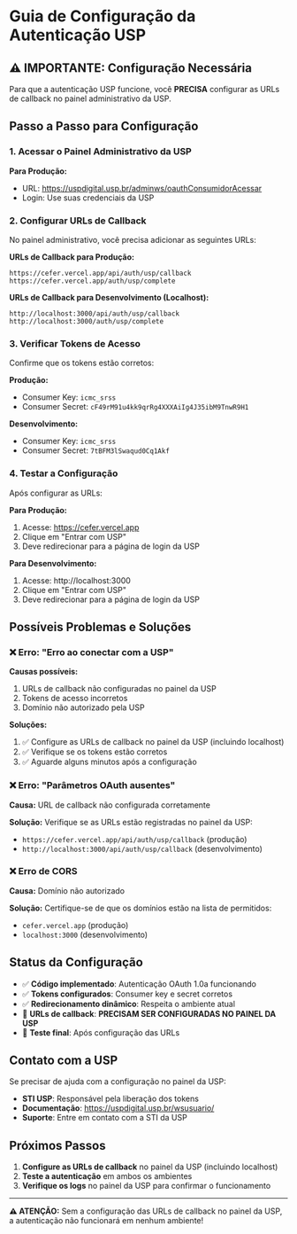 # Guia de Configuração da Autenticação USP

## ⚠️ IMPORTANTE: Configuração Necessária

Para que a autenticação USP funcione, você **PRECISA** configurar as URLs de callback no painel administrativo da USP.

## Passo a Passo para Configuração

### 1. Acessar o Painel Administrativo da USP

**Para Produção:**
- URL: https://uspdigital.usp.br/adminws/oauthConsumidorAcessar
- Login: Use suas credenciais da USP

### 2. Configurar URLs de Callback

No painel administrativo, você precisa adicionar as seguintes URLs:

**URLs de Callback para Produção:**
```
https://cefer.vercel.app/api/auth/usp/callback
https://cefer.vercel.app/auth/usp/complete
```

**URLs de Callback para Desenvolvimento (Localhost):**
```
http://localhost:3000/api/auth/usp/callback
http://localhost:3000/auth/usp/complete
```

### 3. Verificar Tokens de Acesso

Confirme que os tokens estão corretos:

**Produção:**
- Consumer Key: `icmc_srss`
- Consumer Secret: `cF49rM91u4kk9qrRg4XXXAiIg4J35ibM9TnwR9H1`

**Desenvolvimento:**
- Consumer Key: `icmc_srss`
- Consumer Secret: `7tBFM3lSwaqud0Cq1Akf`

### 4. Testar a Configuração

Após configurar as URLs:

**Para Produção:**
1. Acesse: https://cefer.vercel.app
2. Clique em "Entrar com USP"
3. Deve redirecionar para a página de login da USP

**Para Desenvolvimento:**
1. Acesse: http://localhost:3000
2. Clique em "Entrar com USP"
3. Deve redirecionar para a página de login da USP

## Possíveis Problemas e Soluções

### ❌ Erro: "Erro ao conectar com a USP"

**Causas possíveis:**
1. URLs de callback não configuradas no painel da USP
2. Tokens de acesso incorretos
3. Domínio não autorizado pela USP

**Soluções:**
1. ✅ Configure as URLs de callback no painel da USP (incluindo localhost)
2. ✅ Verifique se os tokens estão corretos
3. ✅ Aguarde alguns minutos após a configuração

### ❌ Erro: "Parâmetros OAuth ausentes"

**Causa:** URL de callback não configurada corretamente

**Solução:** Verifique se as URLs estão registradas no painel da USP:
- `https://cefer.vercel.app/api/auth/usp/callback` (produção)
- `http://localhost:3000/api/auth/usp/callback` (desenvolvimento)

### ❌ Erro de CORS

**Causa:** Domínio não autorizado

**Solução:** Certifique-se de que os domínios estão na lista de permitidos:
- `cefer.vercel.app` (produção)
- `localhost:3000` (desenvolvimento)

## Status da Configuração

- ✅ **Código implementado**: Autenticação OAuth 1.0a funcionando
- ✅ **Tokens configurados**: Consumer key e secret corretos
- ✅ **Redirecionamento dinâmico**: Respeita o ambiente atual
- 🔄 **URLs de callback**: **PRECISAM SER CONFIGURADAS NO PAINEL DA USP**
- 🔄 **Teste final**: Após configuração das URLs

## Contato com a USP

Se precisar de ajuda com a configuração no painel da USP:

- **STI USP**: Responsável pela liberação dos tokens
- **Documentação**: https://uspdigital.usp.br/wsusuario/
- **Suporte**: Entre em contato com a STI da USP

## Próximos Passos

1. **Configure as URLs de callback** no painel da USP (incluindo localhost)
2. **Teste a autenticação** em ambos os ambientes
3. **Verifique os logs** no painel da USP para confirmar o funcionamento

---

**⚠️ ATENÇÃO:** Sem a configuração das URLs de callback no painel da USP, a autenticação não funcionará em nenhum ambiente! 